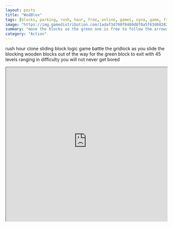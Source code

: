 ```yaml
---
layout: posts
title: "WodBlox"
tags: [blocks, parking, rush, hour, free, online, games, oyna, game, free, games, play, play, games]
image: "https://img.gamedistribution.com/1adaf3d700f8480d8f0a5f63d6828234.jpg"
summary: "move the blocks so the green one is free to follow the arrows into the gap only when the green block enters that gap the level is completed this task gets more difficult with every level but with logical thinking all fans of riddles and puzzles will master woblox  free online games oyna game free games play play games"
category: "Action"
---
```


rush hour clone sliding block logic game battle the gridlock as you slide the blocking wooden blocks out of the way for the green block to exit with 45 levels ranging in difficulty you will not never get bored

<iframe width="100%" height="480px;" src="https://html5.gamedistribution.com/1adaf3d700f8480d8f0a5f63d6828234/"></iframe>